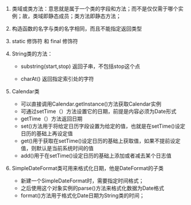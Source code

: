1. 类域或类方法：意思就是属于一个类的字段和方法；而不是仅仅需于哪个实例；故，类域即静态成员；类方法即静态方法；

2. 构造函数的名字与类的名字相同，而且不能指定返回类型

3. static 修饰符 和 final 修饰符

4. String类的方法：

   - substring(start,stop)  返回子串，不包括stop这个点

   - charAt() 返回指定索引处的字符

5. Calendar类

   - 可以直接调用Calendar.getInstance()方法获取Calendar实例
   - 可通过setTime（）方法设置它的日期，前提是内容必须为Date形式
   - getTime（）方法返回日期
   - set()方法用于将给定日历字段设置为给定的值，也就是在setTime()设定日历的基础上再设定值
   - get()用于获取在setTime()设定日历的基础上获取值，如果不提前设定值，则默认是当前系统时间的值
   - add()用于在setTime()设定日历的基础上添加或者减去某个日志值

6. SimpleDateFormat类可用来格式化日期，他是DateFormat的子类

   - 新建一个SimpleDateFormat时，需要指定时间格式；
   - 之后使用这个对象实例的parse()方法来格式化数据为Date格式
   - format()方法用于格式化Date日期为String类的时间；

   
